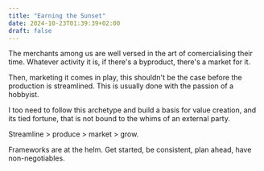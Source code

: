 ```yaml
---
title: "Earning the Sunset"
date: 2024-10-23T01:39:39+02:00
draft: false
---
```


The merchants among us are well versed in the art of comercialising their time. Whatever activity it is, if there's a byproduct, there's a market for it.

Then, marketing it comes in play, this shouldn't be the case before the production is streamlined. This is usually done with the passion of a hobbyist. 

I too need to follow this archetype and build a basis for value creation, and its tied fortune, that is not bound to the whims of an external party. 

Streamline > produce > market > grow.

Frameworks are at the helm. Get started, be consistent, plan ahead, have non-negotiables.